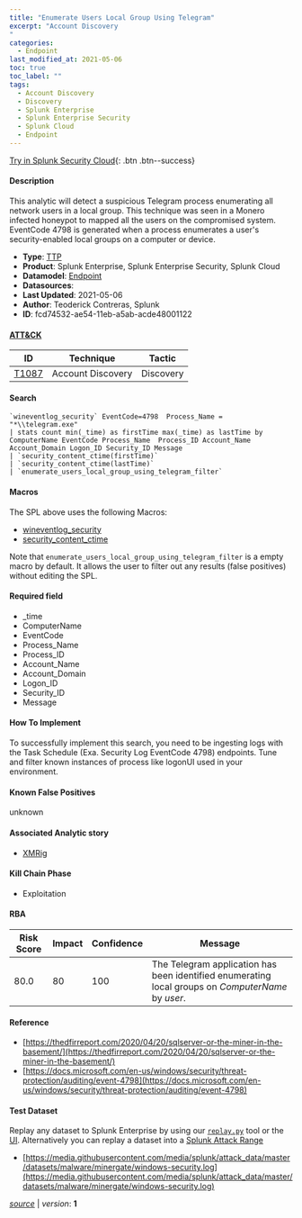 ```yaml
---
title: "Enumerate Users Local Group Using Telegram"
excerpt: "Account Discovery
"
categories:
  - Endpoint
last_modified_at: 2021-05-06
toc: true
toc_label: ""
tags:
  - Account Discovery
  - Discovery
  - Splunk Enterprise
  - Splunk Enterprise Security
  - Splunk Cloud
  - Endpoint
---
```




[Try in Splunk Security Cloud](https://www.splunk.com/en_us/cyber-security.html){: .btn .btn--success}

#### Description

This analytic will detect a suspicious Telegram process enumerating all network users in a local group. This technique was seen in a Monero infected honeypot to mapped all the users on the compromised system. EventCode 4798 is generated when a process enumerates a user's security-enabled local groups on a computer or device.

- **Type**: [TTP](https://github.com/splunk/security_content/wiki/object-Analytic-Types)
- **Product**: Splunk Enterprise, Splunk Enterprise Security, Splunk Cloud
- **Datamodel**: [Endpoint](https://docs.splunk.com/Documentation/CIM/latest/User/Endpoint)
- **Datasources**: 
- **Last Updated**: 2021-05-06
- **Author**: Teoderick Contreras, Splunk
- **ID**: fcd74532-ae54-11eb-a5ab-acde48001122


#### [ATT&CK](https://attack.mitre.org/)

| ID             | Technique        |  Tactic             |
| -------------- | ---------------- |-------------------- |
| [T1087](https://attack.mitre.org/techniques/T1087/) | Account Discovery | Discovery |

#### Search

```
`wineventlog_security` EventCode=4798  Process_Name = "*\\telegram.exe" 
| stats count min(_time) as firstTime max(_time) as lastTime by ComputerName EventCode Process_Name  Process_ID Account_Name Account_Domain Logon_ID Security_ID Message 
| `security_content_ctime(firstTime)` 
| `security_content_ctime(lastTime)` 
| `enumerate_users_local_group_using_telegram_filter`
```

#### Macros
The SPL above uses the following Macros:
* [wineventlog_security](https://github.com/splunk/security_content/blob/develop/macros/wineventlog_security.yml)
* [security_content_ctime](https://github.com/splunk/security_content/blob/develop/macros/security_content_ctime.yml)

Note that `enumerate_users_local_group_using_telegram_filter` is a empty macro by default. It allows the user to filter out any results (false positives) without editing the SPL.

#### Required field
* _time
* ComputerName
* EventCode
* Process_Name
* Process_ID
* Account_Name
* Account_Domain
* Logon_ID
* Security_ID
* Message


#### How To Implement
To successfully implement this search, you need to be ingesting logs with the Task Schedule (Exa. Security Log EventCode 4798) endpoints. Tune and filter known instances of process like logonUI used in your environment.

#### Known False Positives
unknown

#### Associated Analytic story
* [XMRig](/stories/xmrig)


#### Kill Chain Phase
* Exploitation



#### RBA

| Risk Score  | Impact      | Confidence   | Message      |
| ----------- | ----------- |--------------|--------------|
| 80.0 | 80 | 100 | The Telegram application has been identified enumerating local groups on $ComputerName$ by $user$. |




#### Reference

* [https://thedfirreport.com/2020/04/20/sqlserver-or-the-miner-in-the-basement/](https://thedfirreport.com/2020/04/20/sqlserver-or-the-miner-in-the-basement/)
* [https://docs.microsoft.com/en-us/windows/security/threat-protection/auditing/event-4798](https://docs.microsoft.com/en-us/windows/security/threat-protection/auditing/event-4798)



#### Test Dataset
Replay any dataset to Splunk Enterprise by using our [`replay.py`](https://github.com/splunk/attack_data#using-replaypy) tool or the [UI](https://github.com/splunk/attack_data#using-ui).
Alternatively you can replay a dataset into a [Splunk Attack Range](https://github.com/splunk/attack_range#replay-dumps-into-attack-range-splunk-server)


* [https://media.githubusercontent.com/media/splunk/attack_data/master/datasets/malware/minergate/windows-security.log](https://media.githubusercontent.com/media/splunk/attack_data/master/datasets/malware/minergate/windows-security.log)



[*source*](https://github.com/splunk/security_content/tree/develop/detections/endpoint/enumerate_users_local_group_using_telegram.yml) \| *version*: **1**